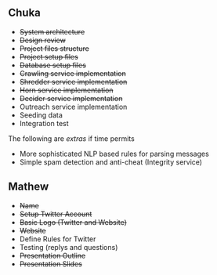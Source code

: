## Chuka
* ~~System architecture~~
* ~~Design review~~
* ~~Project files structure~~
* ~~Project setup files~~
* ~~Database setup files~~
* ~~Crawling service implementation~~
* ~~Shredder service implementation~~
* ~~Horn service implementation~~
* ~~Decider service implementation~~
* Outreach service implementation
* Seeding data
* Integration test

The following are *extras* if time permits

* More sophisticated NLP based rules for parsing messages
* Simple spam detection and anti-cheat (Integrity service)

## Mathew
* ~~Name~~
* ~~Setup Twitter Account~~
* ~~Basic Logo (Twitter and Website)~~
* ~~Website~~
* Define Rules for Twitter
* Testing (replys and questions)
* ~~Presentation Outline~~
* ~~Presentation Slides~~
